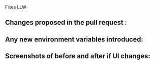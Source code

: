 Fixes LLW-

## Changes proposed in the pull request :


## Any new environment variables introduced:

## Screenshots of before and after if UI changes:
